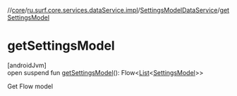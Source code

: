 //[core](../../../index.md)/[ru.surf.core.services.dataService.impl](../index.md)/[SettingsModelDataService](index.md)/[getSettingsModel](get-settings-model.md)

# getSettingsModel

[androidJvm]\
open suspend fun [getSettingsModel](get-settings-model.md)(): Flow&lt;[List](https://kotlinlang.org/api/latest/jvm/stdlib/kotlin.collections/-list/index.html)&lt;[SettingsModel](../../ru.surf.core.data.models/-settings-model/index.md)&gt;&gt;

Get Flow model

